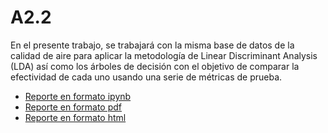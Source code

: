 # A2.2
En el presente trabajo, se trabajará con la misma base de datos de la calidad de aire para aplicar la metodología de Linear Discriminant Analysis (LDA) así como los árboles de decisión con el objetivo de comparar la efectividad de cada uno usando una serie de métricas de prueba.

- [Reporte en formato ipynb](./A2.2%20504065.ipynb)
- [Reporte en formato pdf](./A2.2%20504065.pdf)
- [Reporte en formato html](./A2.2%20504065.html)
